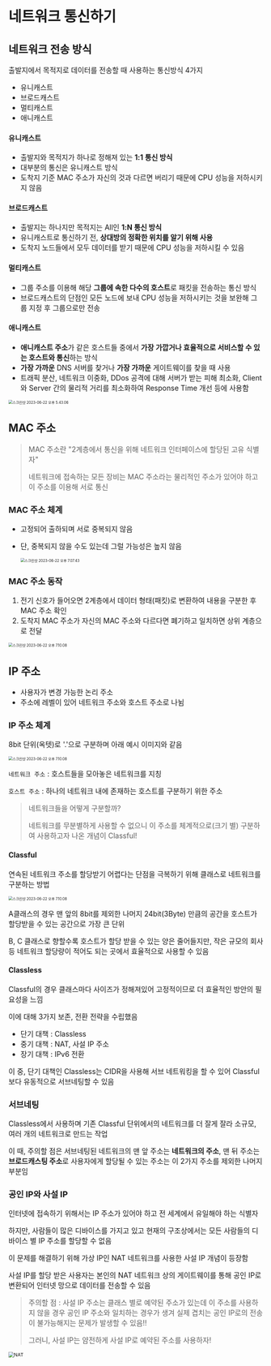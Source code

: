 # 네트워크 통신하기

## 네트워크 전송 방식

출발지에서 목적지로 데이터를 전송할 때 사용하는 통신방식 4가지

- 유니캐스트
- 브로드캐스트
- 멀티캐스트
- 애니캐스트

#### 유니캐스트

- 출발지와 목적지가 하나로 정해져 있는 **1:1 통신 방식**
- 대부분의 통신은 유니캐스트 방식
- 도착지 기준 MAC 주소가 자신의 것과 다르면 버리기 때문에 CPU 성능을 저하시키지 않음

#### 브로드캐스트

- 출발지는 하나지만 목적지는 All인 **1:N 통신 방식**
- 유니캐스트로 통신하기 전, **상대방의 정확한 위치를 알기 위해 사용**
- 도착지 노드들에서 모두 데이터를 받기 때문에 CPU 성능을 저하시킬 수 있음

#### 멀티캐스트

- 그룹 주소를 이용해 해당 **그룹에 속한 다수의 호스트**로 패킷을 전송하는 통신 방식
- 브로드캐스트의 단점인 모든 노드에 보내 CPU 성능을 저하시키는 것을 보완해 그룹 지정 후 그룹으로만 전송

#### 애니캐스트

- **애니캐스트 주소**가 같은 호스트들 중에서 **가장 가깝거나 효율적으로 서비스할 수 있는 호스트와 통신**하는 방식
- **가장 가까운** DNS 서버를 찾거나 **가장 가까운** 게이트웨이를 찾을 때 사용
- 트래픽 분산, 네트워크 이중화, DDos 공격에 대해 서버가 받는 피해 최소화, Client와 Server 간의 물리적 거리를 최소화하여 Response Time 개선 등에 사용함

<img src="./영빈_images/image-1.png" alt="스크린샷 2023-06-22 오후 5.43.06" style="zoom:50%;" />

## MAC 주소

> MAC 주소란 "2계층에서 통신을 위해 네트워크 인터페이스에 할당된 고유 식별자"
>
> 네트워크에 접속하는 모든 장비는 MAC 주소라는 물리적인 주소가 있어야 하고 이 주소를 이용해 서로 통신

### MAC 주소 체계

- 고정되어 출하되며 서로 중복되지 않음

- 단, 중복되지 않을 수도 있는데 그럴 가능성은 높지 않음

  <img src="./영빈_images/image-2.png" alt="스크린샷 2023-06-22 오후 7.07.43" style="zoom:50%;" />

### MAC 주소 동작

1. 전기 신호가 들어오면 2계층에서 데이터 형태(패킷)로 변환하여 내용을 구분한 후 MAC 주소 확인
2. 도착지 MAC 주소가 자신의 MAC 주소와 다르다면 폐기하고 일치하면 상위 계층으로 전달

<img src="./영빈_images/image-3.png" alt="스크린샷 2023-06-22 오후 7.10.08" style="zoom:50%;" />

## IP 주소

- 사용자가 변경 가능한 논리 주소
- 주소에 레벨이 있어 네트워크 주소와 호스트 주소로 나뉨

### IP 주소 체계

8bit 단위(옥텟)로 '.'으로 구분하며 아래 예시 이미지와 같음

<img src="./영빈_images/image-4.png" alt="스크린샷 2023-06-22 오후 7.10.08" style="zoom:50%;" />

`네트워크 주소` : 호스트들을 모아놓은 네트워크를 지칭

`호스트 주소` : 하나의 네트워크 내에 존재하는 호스트를 구분하기 위한 주소

> 네트워크들을 어떻게 구분할까?
>
> 네트워크를 무분별하게 사용할 수 없으니 이 주소를 체계적으로(크기 별) 구분하여 사용하고자 나온 개념이 Classful!

#### Classful

연속된 네트워크 주소를 할당받기 어렵다는 단점을 극복하기 위해 클래스로 네트워크를 구분하는 방법

<img src="./영빈_images/image-5.png" alt="스크린샷 2023-06-22 오후 7.10.08" style="zoom:50%;" />



A클래스의 경우 맨 앞의 8bit를 제외한 나머지 24bit(3Byte) 만큼의 공간을 호스트가 할당받을 수 있는 공간으로 가장 큰 단위

B, C 클래스로 향할수록 호스트가 할당 받을 수 있는 양은 줄어들지만, 작은 규모의 회사 등 네트워크 할당량이 적어도 되는 곳에서 효율적으로 사용할 수 있음

#### Classless

Classful의 경우 클래스마다 사이즈가 정해져있어 고정적이므로 더 효율적인 방안의 필요성을 느낌

이에 대해 3가지 보존, 전환 전략을 수립했음

- 단기 대책 : Classless
- 중기 대책 : NAT, 사설 IP 주소
- 장기 대책 : IPv6 전환

이 중, 단기 대책인 Classless는 CIDR을 사용해 서브 네트워킹을 할 수 있어 Classful 보다 유동적으로 서브네팅할 수 있음

### 서브네팅

Classless에서 사용하며 기존 Classful 단위에서의 네트워크를 더 잘게 잘라 소규모, 여러 개의 네트워크로 만드는 작업

이 때, 주의할 점은 서브네팅된 네트워크의 맨 앞 주소는 **네트워크의 주소**, 맨 뒤 주소는 **브로드캐스팅 주소**로 사용자에게 할당될 수 있는 주소는 이 2가지 주소를 제외한 나머지 부분임

### 공인 IP와 사설 IP

인터넷에 접속하기 위해서는 IP 주소가 있어야 하고 전 세계에서 유일해야 하는 식별자

하지만, 사람들이 많은 디바이스를 가지고 있고 현재의 구조상에서는 모든 사람들의 디바이스 별 IP 주소를 할당할 수 없음

이 문제를 해결하기 위해 가상 IP인 NAT 네트워크를 사용한 사설 IP 개념이 등장함

사설 IP를 할당 받은 사용자는 본인의 NAT 네트워크 상의 게이트웨이를 통해 공인 IP로 변환되어 인터넷 망으로 데이터를 전송할 수 있음

> 주의할 점 : 사설 IP 주소는 클래스 별로 예약된 주소가 있는데 이 주소를 사용하지 않을 경우 공인 IP 주소와 일치하는 경우가 생겨 실제 겹치는 공인 IP로의 전송이 불가능해지는 문제가 발생할 수 있음!!
>
> 그러니, 사설 IP는 얌전하게 사설 IP로 예약된 주소를 사용하자!

<img src="https://t1.daumcdn.net/cfile/tistory/996CC43E5E79C24417" alt="NAT" style="zoom:67%;" />